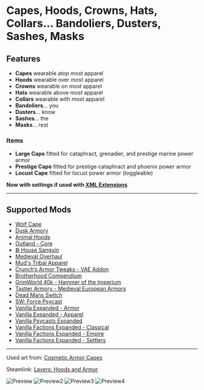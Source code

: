# Capes, Hoods, Crowns, Hats, Collars... Bandoliers, Dusters, Sashes, Masks
## Features
- **Capes** wearable atop *most* apparel
- **Hoods** wearable over *most* apparel
- **Crowns** wearable on *most* apparel
- **Hats** wearable above *most* apparel
- **Collars** wearable with *most* apparel
- **Bandoliers**... you
- **Dusters**... know
- **Sashes**... the
- **Masks**... rest

### Items
- **Large Cape** fitted for cataphract, grenadier, and prestige marine power armor
- **Prestige Cape** fitted for prestige cataphract and phoenix power armor
- **Locust Cape** fitted for locust power armor (toggleable)


**Now with settings if used with [XML Extensions](https://steamcommunity.com/workshop/filedetails/?id=2574315206)**

---
## Supported Mods
- [Wolf Cape](https://steamcommunity.com/sharedfiles/filedetails/?id=3115091976)
- [Dusk Armory](https://steamcommunity.com/sharedfiles/filedetails/?id=2661125356)
- [Animal Hoods](https://steamcommunity.com/sharedfiles/filedetails/?id=2940674337)
- [Outland - Core](https://steamcommunity.com/sharedfiles/filedetails/?id=2755501685)
- [ↁ House Sanguin](https://steamcommunity.com/sharedfiles/filedetails/?id=3292190756)
- [Medieval Overhaul](https://steamcommunity.com/sharedfiles/filedetails/?id=3219596926)
- [Mud's Tribal Apparel](https://steamcommunity.com/sharedfiles/filedetails/?id=2796703834)
- [Crunch’s Armor Tweaks - VAE Addon](https://steamcommunity.com/sharedfiles/filedetails/?id=3159510916)
- [Brotherhood Compendium](https://steamcommunity.com/sharedfiles/filedetails/?id=2980954290)
- [GrimWorld 40k - Hammer of the Imperium](https://steamcommunity.com/sharedfiles/filedetails/?id=3015391450)
- [Tastier Armory - Medieval European Armors](https://steamcommunity.com/sharedfiles/filedetails/?id=3029073711)
- [Dead Mans Switch](https://steamcommunity.com/workshop/filedetails/?id=3121742525)
- [SW: Force Psycast](https://steamcommunity.com/workshop/filedetails/?id=3100942433)
- [Vanilla Expanded - Armor](https://steamcommunity.com/sharedfiles/filedetails/?id=1814988282)
- [Vanilla Expanded - Apparel](https://steamcommunity.com/sharedfiles/filedetails/?id=1814987817)
- [Vanilla Psycasts Expanded](https://steamcommunity.com/sharedfiles/filedetails/?id=2842502659)
- [Vanilla Factions Expanded - Classical](https://steamcommunity.com/sharedfiles/filedetails/?id=2787850474)
- [Vanilla Factions Expanded - Empire](https://steamcommunity.com/sharedfiles/filedetails/?id=2938820380)
- [Vanilla Factions Expanded - Settlers](https://steamcommunity.com/sharedfiles/filedetails/?id=2052918119)

---

Used art from: [Cosmetic Armor Capes](https://steamcommunity.com/sharedfiles/filedetails/?id=2569116485)

Steamlink: [Layers: Hoods and Armor](https://steamcommunity.com/sharedfiles/filedetails/?id=3344566457)

![Preview](https://github.com/user-attachments/assets/da688fac-b859-4e25-b69a-a9ddd0204321)
![Preview2](https://github.com/user-attachments/assets/fd7f511b-df93-46b7-9b9a-e7be6a795792)
![Preview3](https://github.com/user-attachments/assets/1ab563cb-372e-43ae-a99b-1b6862a4797b)
![Preview4](https://github.com/user-attachments/assets/84798512-78f5-46b5-95fd-7243bad23bcd)
